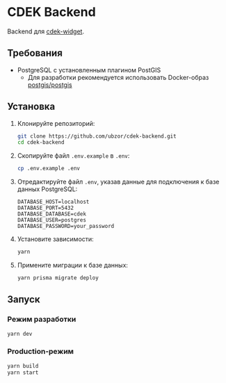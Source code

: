 # CDEK Backend

Backend для [cdek-widget](https://github.com/ubzor/cdek-widget).

## Требования

-   PostgreSQL с установленным плагином PostGIS
    -   Для разработки рекомендуется использовать Docker-образ [postgis/postgis](https://hub.docker.com/r/postgis/postgis/)

## Установка

1. Клонируйте репозиторий:

    ```bash
    git clone https://github.com/ubzor/cdek-backend.git
    cd cdek-backend
    ```

2. Скопируйте файл `.env.example` в `.env`:

    ```bash
    cp .env.example .env
    ```

3. Отредактируйте файл `.env`, указав данные для подключения к базе данных PostgreSQL:

    ```
    DATABASE_HOST=localhost
    DATABASE_PORT=5432
    DATABASE_DATABASE=cdek
    DATABASE_USER=postgres
    DATABASE_PASSWORD=your_password
    ```

4. Установите зависимости:

    ```bash
    yarn
    ```

5. Примените миграции к базе данных:
    ```bash
    yarn prisma migrate deploy
    ```

## Запуск

### Режим разработки

```bash
yarn dev
```

### Production-режим

```bash
yarn build
yarn start
```
